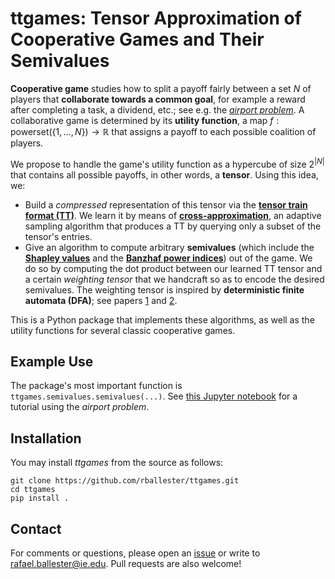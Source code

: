 # ttgames: Tensor Approximation of Cooperative Games and Their Semivalues

**Cooperative game** studies how to split a payoff fairly between a set $N$ of players that **collaborate towards a common goal**, for example a reward after completing a task, a dividend, etc.; see e.g. the [*airport problem*](https://en.wikipedia.org/wiki/Airport_problem). A collaborative game is determined by its **utility function**, a map $f: \mathrm{powerset}(\{1, \dots, N\}) \to \mathbb{R}$ that assigns a payoff to each possible coalition of players.

We propose to handle the game's utility function as a hypercube of size $2^{|N|}$ that contains all possible payoffs, in other words, a **tensor**. Using this idea, we:

- Build a *compressed* representation of this tensor via the [**tensor train format (TT)**](https://epubs.siam.org/doi/abs/10.1137/090752286). We learn it by means of [**cross-approximation**](https://www.sciencedirect.com/science/article/pii/S0024379509003747), an adaptive sampling algorithm that produces a TT by querying only a subset of the tensor's entries.
- Give an algorithm to compute arbitrary **semivalues** (which include the [**Shapley values**](https://en.wikipedia.org/wiki/Shapley_value) and the [**Banzhaf power indices**](https://en.wikipedia.org/wiki/Banzhaf_power_index)) out of the game. We do so by computing the dot product between our learned TT tensor and a certain *weighting tensor* that we handcraft so as to encode the desired semivalues. The weighting tensor is inspired by **deterministic finite automata (DFA)**; see papers [1](https://www.sciencedirect.com/science/article/abs/pii/S0951832018303132) and [2](https://epubs.siam.org/doi/10.1137/17M1160252).

This is a Python package that implements these algorithms, as well as the utility functions for several classic cooperative games.

## Example Use

The package's most important function is `ttgames.semivalues.semivalues(...)`. See [this Jupyter notebook](https://github.com/rballester/ttgames/blob/main/examples/airport.ipynb) for a tutorial using the *airport problem*.

## Installation

You may install *ttgames* from the source as follows:

```
git clone https://github.com/rballester/ttgames.git
cd ttgames
pip install .
```

## Contact

For comments or questions, please open an [issue](https://github.com/rballester/ttgames/issues) or write to rafael.ballester@ie.edu. Pull requests are also welcome!